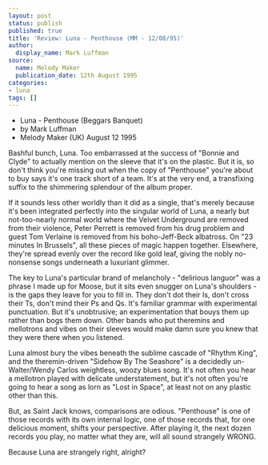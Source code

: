 ```yaml
---
layout: post
status: publish
published: true
title: 'Review: Luna - Penthouse (MM - 12/08/95)'
author:
  display_name: Mark Luffman
source:
  name: Melody Maker
  publication_date: 12th August 1995
categories:
- luna
tags: []
---
```

  * Luna - Penthouse (Beggars Banquet)
  * by Mark Luffman
  * Melody Maker (UK) August 12 1995

Bashful bunch, Luna. Too embarrassed at the success of "Bonnie and Clyde" to
actually mention on the sleeve that it's on the plastic. But it is, so don't
think you're missing out when the copy of "Penthouse" you're about to buy says
it's one track short of a team. It's at the very end, a transfixing suffix to
the shimmering splendour of the album proper.

If it sounds less other worldly than it did as a single, that's merely because
it's been integrated perfectly into the singular world of Luna, a nearly but
not-too-nearly normal world where the Velvet Underground are removed from
their violence, Peter Perrett is removed from his drug problem and guest Tom
Verlaine is removed from his boho-Jeff-Beck albatross. On "23 minutes In
Brussels", all these pieces of magic happen together. Elsewhere, they're
spread evenly over the record like gold leaf, giving the nobly no-nonsense
songs underneath a luxuriant glimmer.

The key to Luna's particular brand of melancholy - "delirious languor" was a
phrase I made up for Moose, but it sits even snugger on Luna's shoulders - is
the gaps they leave for you to fill in. They don't dot their Is, don't cross
their Ts, don't mind their Ps and Qs. It's familiar grammar with experimental
punctuation. But it's unobtrusive; an experimentation that bouys them up
rather than bogs them down. Other bands who put theremins and mellotrons and
vibes on their sleeves would make damn sure you knew that they were there when
you listened.

Luna almost bury the vibes beneath the sublime cascade of "Rhythm King", and
the theremin-driven "Sidehow By The Seashore" is a decidedly un-Walter/Wendy
Carlos weightless, woozy blues song. It's not often you hear a mellotron
played with delicate understatement, but it's not often you're going to hear a
song as lorn as "Lost in Space", at least not on any plastic other than this.

But, as Saint Jack knows, comparisons are odious. "Penthouse" is one of those
records with its own internal logic, one of those records that, for one
delicious moment, shifts your perspective. After playing it, the next dozen
records you play, no matter what they are, will all sound strangely WRONG.

Because Luna are strangely right, alright?

